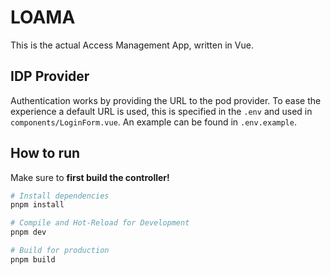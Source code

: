 # LOAMA

This is the actual Access Management App, written in Vue.

## IDP Provider

Authentication works by providing the URL to the pod provider. To ease the experience a default URL is used, this is specified in the `.env` and used in `components/LoginForm.vue`. An example can be found in `.env.example`.

## How to run

Make sure to **first build the controller!**

```sh
# Install dependencies
pnpm install

# Compile and Hot-Reload for Development
pnpm dev

# Build for production
pnpm build

```

